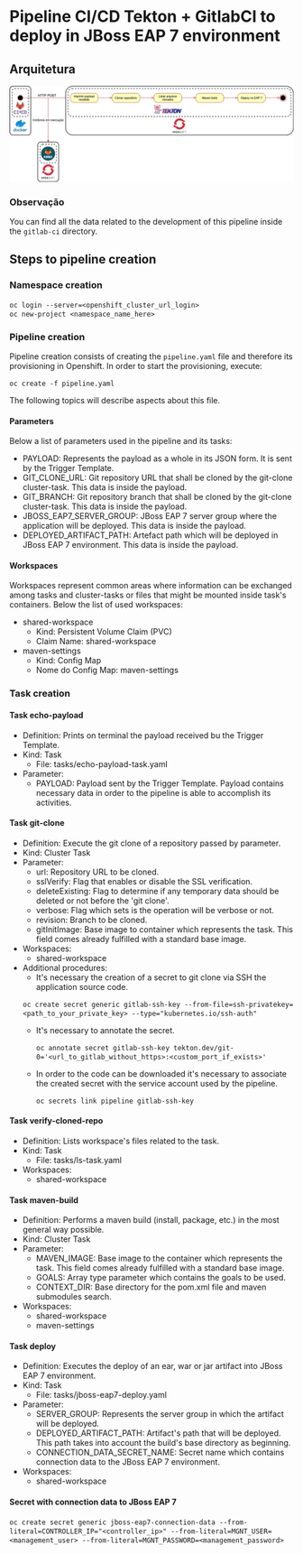 # Pipeline CI/CD Tekton + GitlabCI to deploy in JBoss EAP 7 environment

## Arquitetura
![Architectural and processual vision](imgs/arquitetura.jpg)

### Observação
You can find all the data related to the development of this pipeline inside the `gitlab-ci` directory.

## Steps to pipeline creation

### Namespace creation
```
oc login --server=<openshift_cluster_url_login>
oc new-project <namespace_name_here>
```

### Pipeline creation
Pipeline creation consists of creating the `pipeline.yaml` file and therefore its provisioning in Openshift. In order to start the provisioning, execute:
```
oc create -f pipeline.yaml
```
The following topics will describe aspects about this file.

#### Parameters
Below a list of parameters used in the pipeline and its tasks:
* PAYLOAD: Represents the payload as a whole in its JSON form. It is sent by the Trigger Template.
* GIT_CLONE_URL: Git repository URL that shall be cloned by the git-clone cluster-task. This data is inside the payload.
* GIT_BRANCH: Git repository branch that shall be cloned by the git-clone cluster-task. This data is inside the payload.
* JBOSS_EAP7_SERVER_GROUP: JBoss EAP 7 server group where the application will be deployed. This data is inside the payload.
* DEPLOYED_ARTIFACT_PATH: Artefact path which will be deployed in JBoss EAP 7 environment. This data is inside the payload.

#### Workspaces
Workspaces represent common areas where information can be exchanged among tasks and cluster-tasks or files that might be mounted inside task's containers. Below the list of used workspaces:
* shared-workspace
  * Kind: Persistent Volume Claim (PVC)
  * Claim Name: shared-workspace
* maven-settings
  * Kind: Config Map
  * Nome do Config Map: maven-settings

### Task creation

#### Task echo-payload
* Definition: Prints on terminal the payload received bu the Trigger Template.
* Kind: Task
  * File: tasks/echo-payload-task.yaml
* Parameter:
  * PAYLOAD: Payload sent by the Trigger Template. Payload contains necessary data in order to the pipeline is able to accomplish its activities.

#### Task git-clone
* Definition: Execute the git clone of a repository passed by parameter.
* Kind: Cluster Task
* Parameter:
  * url: Repository URL to be cloned.
  * sslVerify: Flag that enables or disable the SSL verification.
  * deleteExisting: Flag to determine if any temporary data should be deleted or not before the 'git clone'.
  * verbose: Flag which sets is the operation will be verbose or not.
  * revision: Branch to be cloned.
  * gitInitImage: Base image to container which represents the task. This field comes already fulfilled with a standard base image.
* Workspaces:
  * shared-workspace
* Additional procedures:
    * It's necessary the creation of a secret to git clone via SSH the application source code.
    ```
    oc create secret generic gitlab-ssh-key --from-file=ssh-privatekey=<path_to_your_private_key> --type="kubernetes.io/ssh-auth"
    ```
  * It's necessary to annotate the secret.
    ``` 
    oc annotate secret gitlab-ssh-key tekton.dev/git-0='<url_to_gitlab_without_https>:<custom_port_if_exists>'
    ```
  * In order to the code can be downloaded it's necessary to associate the created secret with the service account used by the pipeline.
    ```
    oc secrets link pipeline gitlab-ssh-key
    ```

#### Task verify-cloned-repo
* Definition: Lists workspace's files related to the task.
* Kind: Task
  * File: tasks/ls-task.yaml
* Workspaces:
  * shared-workspace

#### Task maven-build
* Definition: Performs a maven build (install, package, etc.) in the most general way possible.
* Kind: Cluster Task
* Parameter:
  * MAVEN_IMAGE: Base image to the container which represents the task. This field comes already fulfilled with a standard base image.
  * GOALS: Array type parameter which contains the goals to be used.
  * CONTEXT_DIR: Base directory for the pom.xml file and maven submodules search.
* Workspaces:
  * shared-workspace
  * maven-settings

#### Task deploy
* Definition: Executes the deploy of an ear, war or jar artifact into JBoss EAP 7 environment.
* Kind: Task
  * File: tasks/jboss-eap7-deploy.yaml
* Parameter:
  * SERVER_GROUP: Represents the server group in which the artifact will be deployed.
  * DEPLOYED_ARTIFACT_PATH: Artifact's path that will be deployed. This path takes into account the build's base directory as beginning.
  * CONNECTION_DATA_SECRET_NAME: Secret name which contains connection data to the JBoss EAP 7 environment.
* Workspaces:
  * shared-workspace

#### Secret with connection data to JBoss EAP 7
```
oc create secret generic jboss-eap7-connection-data --from-literal=CONTROLLER_IP="<controller_ip>" --from-literal=MGNT_USER=<management_user> --from-literal=MGNT_PASSWORD=<management_password>
```